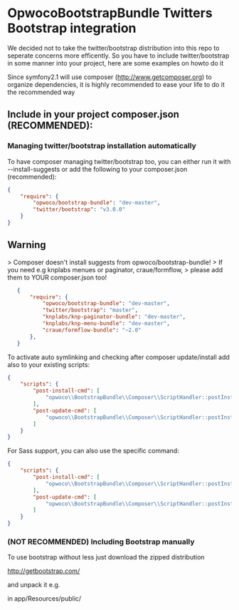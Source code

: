 OpwocoBootstrapBundle Twitters Bootstrap integration
==================================================

We decided not to take the twitter/bootstrap distribution into this repo to seperate concerns more efficently.
So you have to include twitter/bootstrap in some manner into your project, here are some examples on howto do it

Since symfony2.1 will use composer (http://www.getcomposer.org) to organize dependencies, it is highly recommended to ease your life to do it the recommended way

## Include in your project composer.json (RECOMMENDED):

### Managing twitter/bootstrap installation automatically

To have composer managing twitter/bootstrap too, you can either run it with
--install-suggests or add the following to your composer.json (recommended):

```json
{
    "require": {
        "opwoco/bootstrap-bundle": "dev-master",
        "twitter/bootstrap": "v3.0.0"
    }
}
```

       
<h2 id="Warning">Warning</h2>
> Composer doesn't install suggests from opwoco/bootstrap-bundle!
> If you need e.g knplabs menues or paginator, craue/formflow, 
> please add them to YOUR composer.json too!

```json
   {
       "require": {
           "opwoco/bootstrap-bundle": "dev-master",
           "twitter/bootstrap": "master",
           "knplabs/knp-paginator-bundle": "dev-master",
           "knplabs/knp-menu-bundle": "dev-master",
           "craue/formflow-bundle": "~2.0"
       },
   }
```

To activate auto symlinking and checking after composer update/install add also to your existing scripts:

```json
{
    "scripts": {
        "post-install-cmd": [
            "opwoco\\BootstrapBundle\\Composer\\ScriptHandler::postInstallSymlinkTwitterBootstrap"
        ],
        "post-update-cmd": [
            "opwoco\\BootstrapBundle\\Composer\\ScriptHandler::postInstallSymlinkTwitterBootstrap"
        ]
    }
}
```

For Sass support, you can also use the specific command:

```json
{
    "scripts": {
        "post-install-cmd": [
            "opwoco\\BootstrapBundle\\Composer\\ScriptHandler::postInstallSymlinkTwitterBootstrapSass"
        ],
        "post-update-cmd": [
            "opwoco\\BootstrapBundle\\Composer\\ScriptHandler::postInstallSymlinkTwitterBootstrapSass"
        ]
    }
}
```
 

### (NOT RECOMMENDED) Including Bootstrap manually

To use bootstrap without less just download the zipped distribution

 http://getbootstrap.com/
 
 and unpack it e.g.
 
 in app/Resources/public/

